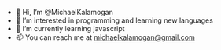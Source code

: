 - 👋 Hi, I’m @MichaelKalamogan
- 👀 I’m interested in programming and learning new languages
- 🌱 I’m currently learning javascript
- 📫 You can reach me at michaelkalamogan@gmail.com

<!---
MichaelKalamogan/MichaelKalamogan is a ✨ special ✨ repository because its `README.md` (this file) appears on your GitHub profile.
You can click the Preview link to take a look at your changes.
--->
